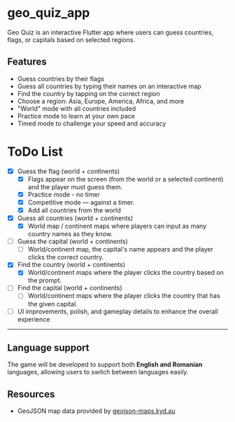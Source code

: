 # geo_quiz_app

Geo Quiz is an interactive Flutter app where users can guess countries, flags, or capitals based on selected regions.

##  Features

- Guess countries by their flags
- Guess all countries by typing their names on an interactive map
- Find the country by tapping on the correct region
- Choose a region: Asia, Europe, America, Africa, and more
- "World" mode with all countries included
- Practice mode to learn at your own pace
- Timed mode to challenge your speed and accuracy

# ToDo List
- [x] Guess the flag (world + continents)  
  - [x] Flags appear on the screen (from the world or a selected continent) and the player must guess them.  
  - [x] Practice mode - no timer  
  - [x] Competitive mode — against a timer.
  - [x] Add all countries from the world

- [x] Guess all countries (world + continents)  
  - [x] World map / continent maps where players can input as many country names as they know.

- [ ] Guess the capital (world + continents)  
  - [ ] World/continent map, the capital's name appears and the player clicks the correct country.

- [x] Find the country (world + continents)  
  - [x] World/continent maps where the player clicks the country based on the prompt.

- [ ] Find the capital (world + continents)  
  - [ ] World/continent maps where the player clicks the country that has the given capital.
      
- [ ] UI improvements, polish, and gameplay details to enhance the overall experience
    
---
## Language support

The game will be developed to support both **English and Romanian** languages, allowing users to switch between languages easily.

## Resources
- GeoJSON map data provided by [geojson-maps.kyd.au](https://geojson-maps.kyd.au/?utm_source=self&utm_medium=redirect)